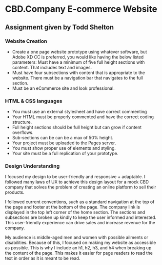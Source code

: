 # CBD.Company E-commerce Website

## Assignment given by Todd Shelton

### Website Creation
- Create a one page website prototype using whatever software, but Adobe XD CC is preferred, you would like having the below listed parameters:  Must have a minimum of five full height sections with content. That includes text and images.  
- Must have four subsections with content that is appropriate to the website. 
There must be a navigation bar that navigates to the full section. 
- Must be an eCommerce site and look professional. 

### HTML & CSS languages
- You must use an external stylesheet and have correct commenting
- Your HTML must be properly commented and have the correct coding structure. 
- Full height sections should be full height but can grow if content overflows. 
- Sub-sections can be can be a max of 50% height.
- Your project must be uploaded to the Pages server. 
- You must show proper use of elements and styling.
- Your site must be a full replication of your prototype. 
 
### Design Understanding 

I focused my design to be user-friendly and responsive + adaptable. I followed many laws of UX to achieve this design layout for a mock CBD company that solves the problem of creating an online platform to sell their products. 

I followed current conventions, such as a standard navigation at the top of the page and footer at the bottom of the page. The company link is displayed in the top left corner of the home section. The sections and subsections are broken up kindly to keep the user informed and interested. This user-friendly experience can drive sales and increase revenue for the company.

My audience is middle-aged men and women with possible ailments or disabilities. Because of this, I focused on making my website as accessible as possible. This is why I include an h1, h2, h3, and h4 when breaking up the content of the page. This makes it easier for page readers to read the text in order as it is meant to be read. 



